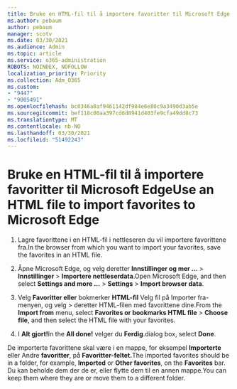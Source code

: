 ```yaml
---
title: Bruke en HTML-fil til å importere favoritter til Microsoft Edge
ms.author: pebaum
author: pebaum
manager: scotv
ms.date: 03/30/2021
ms.audience: Admin
ms.topic: article
ms.service: o365-administration
ROBOTS: NOINDEX, NOFOLLOW
localization_priority: Priority
ms.collection: Adm_O365
ms.custom:
- "9447"
- "9005491"
ms.openlocfilehash: bc0346a8af9461142df984e6e80c9a3490d3ab5e
ms.sourcegitcommit: bef118c00aa397cd6d8941d403fe9cfa49dd8c73
ms.translationtype: MT
ms.contentlocale: nb-NO
ms.lasthandoff: 03/30/2021
ms.locfileid: "51492243"
---
```

# <a name="use-an-html-file-to-import-favorites-to-microsoft-edge"></a><span data-ttu-id="fa912-102">Bruke en HTML-fil til å importere favoritter til Microsoft Edge</span><span class="sxs-lookup"><span data-stu-id="fa912-102">Use an HTML file to import favorites to Microsoft Edge</span></span>

1. <span data-ttu-id="fa912-103">Lagre favorittene i en HTML-fil i nettleseren du vil importere favorittene fra.</span><span class="sxs-lookup"><span data-stu-id="fa912-103">In the browser from which you want to import your favorites, save the favorites in an HTML file.</span></span>

1. <span data-ttu-id="fa912-104">Åpne Microsoft Edge, og velg deretter **Innstillinger og mer ...**  >  **Innstillinger**  >  **Importere nettleserdata**.</span><span class="sxs-lookup"><span data-stu-id="fa912-104">Open Microsoft Edge, and then select **Settings and more ...** > **Settings** > **Import browser data**.</span></span>

1. <span data-ttu-id="fa912-105">Velg **Favoritter eller** bokmerker **HTML-fil** Velg fil på Importer fra-menyen, og velg  >  deretter HTML-filen med favorittene dine.</span><span class="sxs-lookup"><span data-stu-id="fa912-105">From the **Import from** menu, select **Favorites or bookmarks HTML file** > **Choose file**, and then select the HTML file with your favorites.</span></span>

1. <span data-ttu-id="fa912-106">I **Alt gjort!**</span><span class="sxs-lookup"><span data-stu-id="fa912-106">In the **All done!**</span></span> <span data-ttu-id="fa912-107">velger du **Ferdig**.</span><span class="sxs-lookup"><span data-stu-id="fa912-107">dialog box, select **Done**.</span></span>

<span data-ttu-id="fa912-108">De importerte favorittene skal være i en mappe, for eksempel **Importerte** eller Andre **favoritter**, på **Favoritter-feltet.**</span><span class="sxs-lookup"><span data-stu-id="fa912-108">The imported favorites should be in a folder, for example, **Imported** or **Other favorites**, on the **Favorites** bar.</span></span> <span data-ttu-id="fa912-109">Du kan beholde dem der de er, eller flytte dem til en annen mappe.</span><span class="sxs-lookup"><span data-stu-id="fa912-109">You can keep them where they are or move them to a different folder.</span></span>